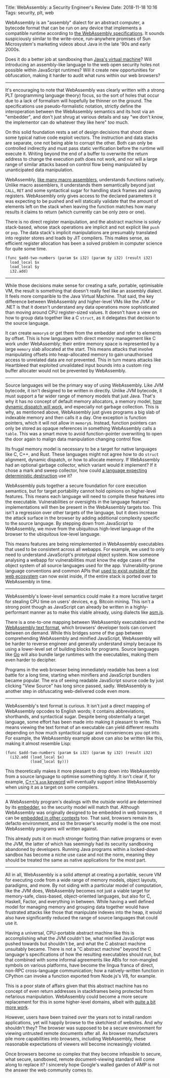 Title: WebAssembly: a Security Engineer's Review
Date: 2018-11-18 10:16
Tags: security, plt, web

WebAssembly is an "assembly" dialect for an abstract computer, a bytecode format
that can be run on any device that implements a compatible runtime according to
[the WebAssembly
specifications](https://webassembly.github.io/spec/core/index.html). It sounds
suspiciously similar to the write-once, run-anywhere promises of Sun
Microsystem's marketing videos about Java in the late '90s and early 2000s.

Does it do a better job at sandboxing than [Java's virtual
machine](https://docs.oracle.com/javase/specs/jvms/se7/html/index.html)? Will
introducing an assembly-like language to the web open security holes not
possible within JavaScript runtimes? Will it create new opportunities for
obfuscation, making it harder to audit what runs within our web browsers?

---

It's encouraging to note that WebAssembly was clearly written with a strong PLT
(programming language theory) focus, so the sort of holes that occur due to a
lack of formalism will hopefully be thinner on the ground. The specifications
use pseudo-formalistic notation, strictly define the interoperation between the
WebAssembly semantics and its host via an "embedder", and don't just shrug at
various details and say "we don't know, the implementor can do whatever they
like here" _too_ much.

On this solid foundation rests a set of design decisions that shoot down some
typical native code exploit vectors. The instruction and data stacks are
separate, one not being able to corrupt the other. Both can only be controlled
indirectly and must pass static verification before the runtime will execute it.
Writing beyond the end of a buffer to overwrite the return address to change the
execution path does not work, and nor will a large range of similar attacks
based on control flow being manipulated by unanticipated data manipulation.

WebAssembly, [like many macro
assemblers](https://docs.microsoft.com/en-gb/cpp/assembler/masm/directives-reference?view=vs-2017),
understands functions natively. Unlike macro assemblers, it understands them
semantically beyond just `CALL`, `RET` and some syntactical sugar for handling
stack frames and saving registers.  WebAssembly only gives access to the
declared parameters it was expecting to be pushed and will statically validate
that the amount of elements left on the stack when leaving the function matches
how many results it claims to return (which currently can be only zero or one).

There is no direct register manipulation, and the abstract machine is solely
stack-based, whose stack operations are implicit and not explicit like `push` or
`pop`. The data stack's implicit manipulations are presumably translated into
register stores and loads by JIT compilers. This makes sense, as efficient
register allocation has been a solved problem in computer science for quite some
time.

    (func $add-two-numbers (param $x i32) (param $y i32) (result i32)
      load_local $x
      load_local $y
      i32.add)

---

While those decisions make sense for creating a safe, portable, optimisable VM,
the result is something that doesn't really feel like an assembly dialect. It
feels more comparible to the Java Virtual Machine. That said, the key difference
between WebAssembly and higher-level VMs like the JVM or .NET is that it doesn't
understand any data operations more sophisticated than moving around CPU
register-sized values. It doesn't have a view on how to group data together like
a C `struct`, as it delegates that decision to the source language.

It can create `memory`s or get them from the embedder and refer to elements by
offset.  This is how languages with direct memory management like C work under
WebAssembly; their entire memory space is represented by a large `memory` slab
allocated at the start. This means attacks that involve manipulating offsets
into heap-allocated memory to gain unauthorised access to unrelated data are
_not_ prevented. This in turn means attacks like Heartbleed that exploited
unvalidated input bounds into a custom ring buffer allocater would not be
prevented by WebAssembly.

---

Source languages will be the primary way of using WebAssembly. Like JVM
bytecode, it isn't designed to be written in directly. Unlike JVM bytecode, it
must support a far wider range of memory models that just Java. That's why it
has no concept of default memory allocators, a memory model,
[how dynamic dispatch will
work](https://en.cppreference.com/w/cpp/language/virtual), and especially not
garbage collection. This is why, as mentioned above, WebAssembly just gives
programs a big slab of indexable memory and then calls it a day. One exception
is function pointers, which it will not allow in `memory`s. Instead, function
pointers can only be stored as opaque references in something WebAssembly calls
a `table`. This was a smart move to avoid function-pointer overwriting to open
the door again to malign data manipulation changing control flow.

Its frugal memory model is necessary to be a target for native languages like C,
C++, and Rust. These languages might not agree how to do `struct` alignment,
dynamic dispatch, or how to allocate memory. If WebAssembly had an optional
garbage collector, which variant would it implement? If it chose a mark and
sweep collector, how could [a language expecting deterministic
destruction](https://perldoc.perl.org/perlobj.html#Destructors) use it?

WebAssembly puts together a secure foundation for core execution semantics, but
for target portability cannot hold opinions on higher-level features.
This means each language will need to compile these features into the
executable. Vulnerabilities or oversights in the language features'
implementations will then be present in the WebAssembly targets too. This
isn't a regression over other targets of the language, but it does increase the
attack surface in the browser by adding additional complexity specific to the
source language. By stepping down from JavaScript to WebAssembly, we move from
the ubiquitous high-level language of the browser to the ubiquitous low-level
language.

This means features are being reimplemented in WebAssembly executables
that used to be consistent across all webapps. For example, we used to only need
to understand JavaScript's prototypal object system. Now someone analysing a
webapp for vulnerabilities must know the edge cases of the object system of all
source languages used for the app. Vulnerability-prone language conventions and
common APIs that [used to exist outside of the web
ecosystem](https://arp242.net/weblog/yaml_probably_not_so_great_after_all.html)
can now exist inside, if the entire stack is ported over to WebAssembly in time.

---

WebAssembly's lower-level semantics could make it a more lucrative target for
stealing CPU time on users' devices, e.g. Bitcoin mining. This isn't a strong
point though as JavaScript can already be written in a highly-performant manner
as to make this viable already, using dialects like [asm.js](http://asmjs.org).

There is a one-to-one mapping between WebAssembly executables and the
[WebAssembly text format](https://webassembly.org/docs/text-format/), which
browsers' developer tools can convert between on demand. While this bridges some
of the gap between comprehending WebAssembly and minified JavaScript,
WebAssembly will be harder to reverse engineer and generally understand simply
because its using a lower-level set of building blocks for programs. Source
languages like [Go](https://github.com/golang/go/wiki/WebAssembly) will also
bundle large runtimes with the executables, making them even harder to decipher.

Programs in the web browser being immediately readable has been a lost battle
for a long time, starting when minifiers and JavaScript bundlers became popular.
The era of seeing readable JavaScript source code by just clicking "View
Source" has long since passed, sadly. WebAssembly is another step in obfuscating
web-delivered code even more.

---

WebAssembly's text format is curious. It isn't just a direct mapping of
WebAssembly opcodes to English words; it contains abbreviations, shorthands, and
syntactical sugar. Despite being obstentially a target language, some effort has
been made into making it pleasant to write. This means viewing the text format
of an executable can yield different results depending on how much syntactical
sugar and conveniences you opt into. For example, the WebAssembly example above
can also be written like this, making it almost resemble Lisp:

    (func $add-two-numbers (param $x i32) (param $y i32) (result i32)
      (i32.add (load_local $x)
               (load_local $y)))

This theoretically makes it more pleasant to drop down into WebAssembly from a
source language to optimise something tightly. It isn't clear if, for example,
[C++'s `asm` keyword](https://en.cppreference.com/w/cpp/language/asm) will
eventually support inline WebAssembly when using it as a target on some
compilers.

---

A WebAssembly program's dealings with the outside world are determined by
its [embedder](https://webassembly.github.io/spec/core/appendix/embedding.html),
so the security model will match that. Although WebAssembly was originally
designed to be embedded in web browsers, it can be [embedded in other
contexts](https://github.com/go-interpreter/wagon) too. That said, browsers
remain its defacto environment, and so the browser's security model is the one
most WebAssembly programs will written against.

This already puts it on much stronger footing than native programs or even the
JVM, the latter of which has seemingly had its security sandboxing abandoned by
developers. Running Java programs within a locked-down sandbox has become a
niche use case and not the norm, meaning they should be treated the same as
native applications for the most part.

---

All in all, WebAssembly is a solid attempt at creating a portable, secure VM
for executing code from a wide range of memory models, object layouts,
paradigms, and more. By not siding with a particular model of computation, like
the JVM does, WebAssembly becomes not just a viable target for memory-safe,
class-based, object-oriented languages, but also for C, Haskell, Factor, and
everything in between. While having a well defined model for managing memory and
grouping data together would have frustrated attacks like those that manipulate
indexes into the heap, it would also have significantly reduced the range of
source languages that could use it.

Having a universal, CPU-portable abstract machine like this is accomplishing
what the JVM couldn't be, what minified JavaScript was pushed towards but
shouldn't be, and what the C abstract machine unsuitably became. There is not a
"C abstract machine" beyond the C language's specifications of how the resulting
executables should run, but that combined with some informal agreements like
ABIs for non-mangled symbols on various platforms, have become the lingua franca
of direct, non-RPC cross-language communication; how a natively-written function
in CPython can invoke a function exported from Node.js's V8, for example.

This is a poor state of affairs given that this abstract machine has no concept
of even return addresses in stackframes being protected from nefarious
manipulation. WebAssembly could become a more secure replacement for this in
some higher-level domains, albeit with [quite a bit more
work](https://hacks.mozilla.org/2018/10/webassemblys-post-mvp-future/).

However, users have been trained over the years not to install random
applications, yet will happily browse to the sketchiest of websites. And why
shouldn't they? The browser was supposed to be a secure environment for viewing
untrusted remote documents after all. As browser manufacturers pile more
capabilities into browsers, including WebAssembly, these reasonable expectations
of viewers will become increasingly violated.

Once browsers become so complex that they become infeasible to secure, what
secure, sandboxed, remote document-viewing standard will come along to replace
it? I sincerely hope Google's walled garden of AMP is not the answer the web
community comes to.

